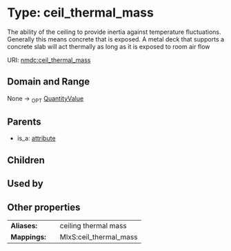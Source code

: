 
# Type: ceil_thermal_mass


The ability of the ceiling to provide inertia against temperature fluctuations. Generally this means concrete that is exposed. A metal deck that supports a concrete slab will act thermally as long as it is exposed to room air flow

URI: [nmdc:ceil_thermal_mass](https://microbiomedata/meta/ceil_thermal_mass)


## Domain and Range

None ->  <sub>OPT</sub> [QuantityValue](QuantityValue.md)

## Parents

 *  is_a: [attribute](attribute.md)

## Children


## Used by


## Other properties

|  |  |  |
| --- | --- | --- |
| **Aliases:** | | ceiling thermal mass |
| **Mappings:** | | MIxS:ceil_thermal_mass |

